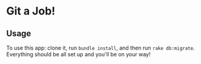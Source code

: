 # Git a Job!

## Usage

To use this app: clone it, run `bundle install`, and then run `rake db:migrate`. 
Everything should be all set up and you'll be on your way!

